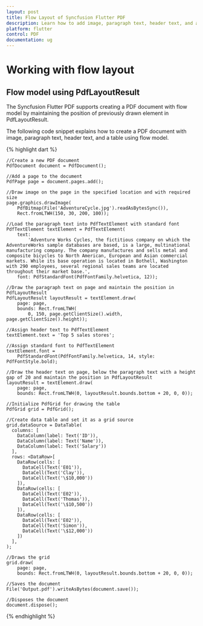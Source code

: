 ```yaml
---
layout: post
title: Flow Layout of Syncfusion Flutter PDF
description: Learn how to add image, paragraph text, header text, and a table using flow layout by maintaining the drawn positions in the Flutter PDF.
platform: flutter
control: PDF
documentation: ug
---
```


# Working with flow layout

## Flow model using PdfLayoutResult

The Syncfusion Flutter PDF supports creating a PDF document with flow model by maintaining the position of previously drawn element in PdfLayoutResult.

The following code snippet explains how to create a PDF document with image, paragraph text, header text, and a table using flow model.

{% highlight dart %}

    //Create a new PDF document
    PdfDocument document = PdfDocument();

    //Add a page to the document
    PdfPage page = document.pages.add();

    //Draw image on the page in the specified location and with required size
    page.graphics.drawImage(
        PdfBitmap(File('AdventureCycle.jpg').readAsBytesSync()),
        Rect.fromLTWH(150, 30, 200, 100));

    //Load the paragraph text into PdfTextElement with standard font
    PdfTextElement textElement = PdfTextElement(
        text:
            'Adventure Works Cycles, the fictitious company on which the AdventureWorks sample databases are based, is a large, multinational manufacturing company. The company manufactures and sells metal and composite bicycles to North American, European and Asian commercial markets. While its base operation is located in Bothell, Washington with 290 employees, several regional sales teams are located throughout their market base.',
        font: PdfStandardFont(PdfFontFamily.helvetica, 12));

    //Draw the paragraph text on page and maintain the position in PdfLayoutResult
    PdfLayoutResult layoutResult = textElement.draw(
        page: page,
        bounds: Rect.fromLTWH(
            0, 150, page.getClientSize().width, page.getClientSize().height));

    //Assign header text to PdfTextElement
    textElement.text = 'Top 5 sales stores';

    //Assign standard font to PdfTextElement
    textElement.font =
        PdfStandardFont(PdfFontFamily.helvetica, 14, style: PdfFontStyle.bold);

    //Draw the header text on page, below the paragraph text with a height gap of 20 and maintain the position in PdfLayoutResult
    layoutResult = textElement.draw(
        page: page,
        bounds: Rect.fromLTWH(0, layoutResult.bounds.bottom + 20, 0, 0));

    //Initialize PdfGrid for drawing the table
    PdfGrid grid = PdfGrid();

    //Create data table and set it as a grid source
    grid.dataSource = DataTable(
      columns: [
        DataColumn(label: Text('ID')),
        DataColumn(label: Text('Name')),
        DataColumn(label: Text('Salary'))
      ],
      rows: <DataRow>[
        DataRow(cells: [
          DataCell(Text('E01')),
          DataCell(Text('Clay')),
          DataCell(Text('\$10,000'))
        ]),
        DataRow(cells: [
          DataCell(Text('E02')),
          DataCell(Text('Thomas')),
          DataCell(Text('\$10,500'))
        ]),
        DataRow(cells: [
          DataCell(Text('E02')),
          DataCell(Text('Simon')),
          DataCell(Text('\$12,000'))
        ])
      ],
    );

    //Draws the grid
    grid.draw(
        page: page,
        bounds: Rect.fromLTWH(0, layoutResult.bounds.bottom + 20, 0, 0));

    //Saves the document
    File('Output.pdf').writeAsBytes(document.save());

    //Disposes the document
    document.dispose();

{% endhighlight %}

